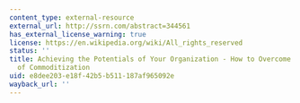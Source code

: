 ```yaml
---
content_type: external-resource
external_url: http://ssrn.com/abstract=344561
has_external_license_warning: true
license: https://en.wikipedia.org/wiki/All_rights_reserved
status: ''
title: Achieving the Potentials of Your Organization - How to Overcome the Dangers
  of Commoditization
uid: e8dee203-e18f-42b5-b511-187af965092e
wayback_url: ''
---
```

